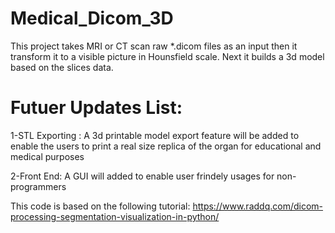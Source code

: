 # Medical_Dicom_3D
This project takes MRI or CT scan raw *.dicom files as an input then it transform it to a visible picture in Hounsfield scale.
Next it builds a 3d model based on the slices data.

# Futuer Updates List:
1-STL Exporting : A 3d printable model export feature will be added to enable the users
to print a real size replica of the organ for educational and medical purposes

2-Front End: A GUI will added to enable user frindely usages for non-programmers

This code is based on the following tutorial:
https://www.raddq.com/dicom-processing-segmentation-visualization-in-python/
